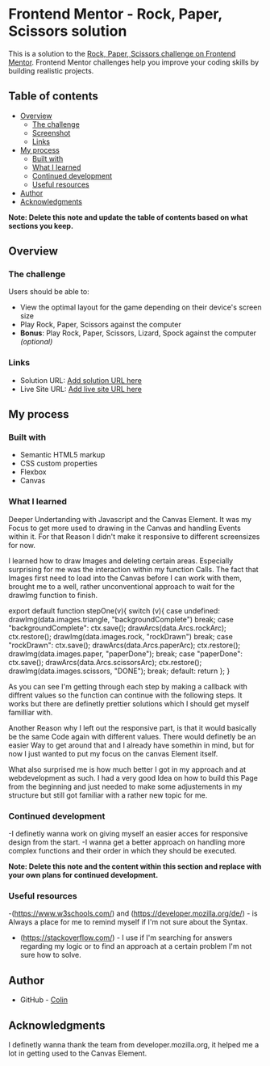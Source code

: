 # Frontend Mentor - Rock, Paper, Scissors solution

This is a solution to the [Rock, Paper, Scissors challenge on Frontend Mentor](https://www.frontendmentor.io/challenges/rock-paper-scissors-game-pTgwgvgH). Frontend Mentor challenges help you improve your coding skills by building realistic projects. 

## Table of contents

- [Overview](#overview)
  - [The challenge](#the-challenge)
  - [Screenshot](#screenshot)
  - [Links](#links)
- [My process](#my-process)
  - [Built with](#built-with)
  - [What I learned](#what-i-learned)
  - [Continued development](#continued-development)
  - [Useful resources](#useful-resources)
- [Author](#author)
- [Acknowledgments](#acknowledgments)

**Note: Delete this note and update the table of contents based on what sections you keep.**

## Overview

### The challenge

Users should be able to:

- View the optimal layout for the game depending on their device's screen size
- Play Rock, Paper, Scissors against the computer
- **Bonus**: Play Rock, Paper, Scissors, Lizard, Spock against the computer _(optional)_

### Links

- Solution URL: [Add solution URL here](https://your-solution-url.com)
- Live Site URL: [Add live site URL here](https://your-live-site-url.com)

## My process

### Built with

- Semantic HTML5 markup
- CSS custom properties
- Flexbox
- Canvas

### What I learned

Deeper Undertanding with Javascript and the Canvas Element.
It was my Focus to get more used to drawing in the Canvas and handling Events within it.
For that Reason I didn't make it responsive to different screensizes for now. 

I learned how to draw Images and deleting certain areas. 
Especially surprising for me was the interaction within my function Calls. The fact that Images first need
to load into the Canvas before I can work with them, brought me to a well, rather unconventional approach 
to wait for the drawImg function to finish.

export default function stepOne(v){
    switch (v){
        case undefined:
            drawImg(data.images.triangle, "backgroundComplete")
        break;
        case "backgroundComplete":
            ctx.save();
            drawArcs(data.Arcs.rockArc);
            ctx.restore();
            drawImg(data.images.rock, "rockDrawn")
        break;
        case "rockDrawn":
            ctx.save();
            drawArcs(data.Arcs.paperArc);
            ctx.restore();
            drawImg(data.images.paper, "paperDone");
        break;
        case "paperDone":
            ctx.save();
            drawArcs(data.Arcs.scissorsArc);
            ctx.restore();
            drawImg(data.images.scissors, "DONE");
        break;
        default:
        return
    };
}

As you can see I'm getting through each step by making a callback with diffrent values so the function can continue with the following steps. It works but there are definetly prettier solutions which I should get myself familliar with. 

Another Reason why I left out the responsive part, is that it would basically be the same Code again with different values. There would definetly be an easier Way to get around that and I already have somethin in mind, but for now I just wanted to put my focus on the canvas Element itself. 

What also surprised me is how much better I got in my approach and at webdevelopment as such. I had a very good Idea on how to build this Page from the beginning and just needed to make some adjustements in my structure but still got familiar with a rather new topic for me. 

### Continued development

-I definetly wanna work on giving myself an easier acces for responsive design from the start.
-I wanna get a better approach on handling more complex functions and their order in which they should be executed.

**Note: Delete this note and the content within this section and replace with your own plans for continued development.**

### Useful resources

-(https://www.w3schools.com/) and (https://developer.mozilla.org/de/) - is Always a place for me to remind myself if I'm not sure about the Syntax.
- (https://stackoverflow.com/) - I use if I'm searching for answers regarding my logic or to find an approach at a certain problem I'm not sure how to solve.


## Author

- GitHub - [Colin](https://github.com/Kokossnuss/)


## Acknowledgments

I definetly wanna thank the team from developer.mozilla.org, it helped me a lot in getting used to the Canvas Element.
